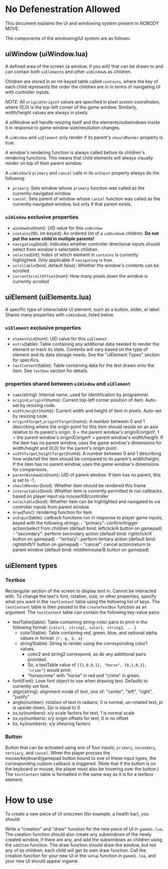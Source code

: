 # No Defenestration Allowed

This document explains the UI and windowing system present in NOBODY MOVE.

The components of the windowing/UI system are as follows:

## uiWindow (uiWindow.lua)

A defined area of the screen (a window, if you will) that can be drawn to and can contain both
`uiElement`s and other `uiWindow`s as children.

Children are stored in an int-keyed table called `contains`, where the key of each child represents
the order the children are in in terms of navigating UI with controller inputs.

*NOTE*: 
All `originX`/`originY` values are specified in pixel *screen coordinates*,
where (0,0) is the top-left corner of the game window.
Similarly, width/height values are always in pixels.

A uiWindow will handle resizing itself and the elements/subwindows inside it in response
to game window size/resolution changes.

A `uiWindow` and `uiElement` only render if its parent's `shouldRender` property is true.

A window's rendering function is always called before its children's rendering functions.
This means that child elements will always visually render on top of their parent window.

A `uiWindow`'s `primary` and `cancel` calls in its `onInput` property always do the following:
- `primary`: Sets window whose `primary` function was called as the currently-navigated window
- `cancel`: Sets parent of window whose `cancel` function was called as the currently-navigated window,
            but only if that parent exists.

### `uiWindow` exclusive properties

- `windowUid`(num): UID value for this `uiWindow`
- `contains`(tbl, int-keyed): An ordered list of a `uiWindow`s children. **Do not put the same child in multiple parents!**
- `navigating`(bool): Indicates whether controller directional inputs should select from window's selectable children.
- `selected`(int): Index of which element in `contains` is currently highlighted. Only applicable if `navigating` is true.
- `scrollable`(bool, default false): Whether the window's contents can be scrolled
- `currentScrollOffset`(num): How many pixels down the window is currently scrolled

## uiElement (uiElements.lua)

A specific type of interactable UI element, such as a button, slider, or label.
Shares many properties with `uiWindow`s, listed below.

### `uiElement` exclusive properties

- `elementUid`(num): UID value for this `uiElement`
- `extra`(table): Table containing any additional data needed to render the element or track its state.
                  Contents will vary based on the type of element and its data storage needs.
                  See the "uiElement Types" section for specifics.
- `textContent`(table): Table containing data for the text drawn onto the item. See `textbox` section for details.

### properties shared between `uiWindow` and `uiElement`

- `name`(string): Internal name, used for identification by programmer
- `originX`,`originY`(nums): Current top-left corner position of item. Auto-set by resizing code.
- `width`,`height`(nums): Current width and height of item in pixels. Auto-set by resizing code.
- `originXTarget`,`originYTarget`(nums): A number between 0 and 1 describing where the origin point for this item should reside on an axis relative to its parent's origin.
                                         0 = the parent window's originX/originY, 1 = the parent window's originX/originY + parent window's width/height.
                                         If the item has no parent window, uses the game window's dimensions for width/height and (0,0) for the parent's origin point.
- `widthTarget`,`heightTarget`(nums): A number between 0 and 1 describing how wide/tall the item should be compared to its parent's width/height.
                                      If the item has no parent window, uses the game window's dimensions for comparisons.
- `parentWindowUid`(num): UID of parent window. If item has no parent, this is set to -1.
- `shouldRender`(bool): Whether item should be rendered this frame
- `interactable`(bool): Whether item is currently permitted to run callbacks based on player input via mouse/KB/controller
- `selectable`(bool): Whether item can be highlighted and navigated to via controller inputs from parent window
- `draw`(func): rendering function for item
- `onInput`(table): callback functions run in response to player game inputs, keyed with the following strings:
                    - "primary": confirm/trigger action/select from children (default bind: leftclick/A button on gamepad)
                    - "secondary": perform secondary action (default bind: rightclick/X button on gamepad)
                    - "tertiary": perform tertiary action (default bind: rightshift/Y button on gamepad)
                    - "cancel": cancel action/return to parent window (default bind: middlemouse/B button on gamepad)
## uiElement types

### Textbox

Rectangular section of the screen to display text in.
Cannot be interacted with.
To change the text's font, rotation, size, or other properties,
specify what you want in the `textContent` table using the following list of keys.
The `textContent` table is then passed to the `createTextBox` function as an argument.
The `textContent` table can contain the following key-value pairs:

- textTable(table): Table containing string-color pairs to print in the following format: `{color1, string1, color2, string2, ...}`
    - color1(table): Table containing red, green, blue, and optional alpha values in format: `{r, g, b, a}`
    - string1(table): String to render using the corresponding color1 values.
        - color2 and string2 correspond, as do any additional pairs provided.
        - So, a textTable value of `{{1,0,0,1}, "horse", {0,1,0,1}, "crime"}` would print:
        - "horsecrime" with "horse" in red and "crime" in green.
- font(Font): Love font object to use when drawing text. Defaults to currently set font.
- align(string): alignment mode of text, one of: "center", "left", "right", "justify"
- angle(number): rotation of text in radians; 0 is normal, un-rotated text, pi is upside-down, 2pi is equal to 0
- sx,sy(numbers): x/y scale factors for text, 1 is normal scale
- ox,oy(numbers): x/y origin offsets for text, 0 is no offset
- kx, ky(numbers): x/y shearing factors

### Button

Button that can be activated using one of four inputs; `primary`, `secondary`, `tertiary`, and `cancel`.
When the player presses the mouse/keyboard/gamepad button bound to one of these input types,
the corresponding custom callback is triggered.
(Note that if the button is on the keyboard or mouse, the player must also be hovering over the button.)
The `textContent` table is formatted in the same way as it is for a textbox element.

# How to use

To create a new piece of UI onscreen (for example, a health bar), you should:

Write a "creation" and "draw" function for the new piece of UI in `gameUi.lua`.
The creation function should also create any subwindows of the newly created window, if there are any,
and add the subwindows as children using the `addItem` function.
The draw function should draw the window, but not any of its children;
each child will get its own draw function.
Call the creation function for your new UI in the `setup` function in `gameUi.lua`,
and your new UI should appear ingame.
